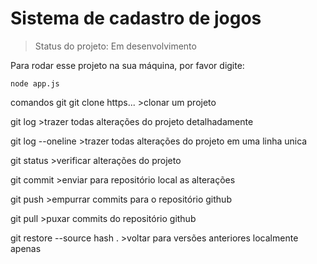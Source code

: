 # Sistema de cadastro de jogos

> Status do projeto: Em desenvolvimento

Para rodar esse projeto na sua máquina, por favor digite:

```
node app.js
```

comandos git
git clone https... >clonar um projeto

git log >trazer todas alterações do projeto detalhadamente

git log --oneline >trazer todas alterações do projeto em uma linha unica

git status >verificar alterações do projeto

git commit >enviar para repositório local as alterações

git push >empurrar commits para o repositório github

git pull >puxar commits do repositório github

git restore --source hash . >voltar para versões anteriores localmente apenas
